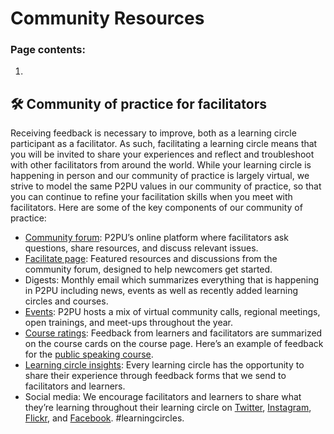 # Community Resources



### Page contents:

1. 
## 🛠️ Community of practice for facilitators

Receiving feedback is necessary to improve, both as a learning circle participant as a facilitator. As such, facilitating a learning circle means that you will be invited to share your experiences and reflect and troubleshoot with other facilitators from around the world. While your learning circle is happening in person and our community of practice is largely virtual, we strive to model the same P2PU values in our community of practice, so that you can continue to refine your facilitation skills when you meet with facilitators. Here are some of the key components of our community of practice:

* [Community forum](https://community.p2pu.org/): P2PU’s online platform where facilitators ask questions, share resources, and discuss relevant issues.
* [Facilitate page](http://p2pu.org/facilitate): Featured resources and discussions from the community forum, designed to help newcomers get started.
* Digests: Monthly email which summarizes everything that is happening in P2PU including news, events as well as recently added learning circles and courses.
* [Events](https://www.p2pu.org/en/events/): P2PU hosts a mix of virtual community calls, regional meetings, open trainings, and meet-ups throughout the year.
* [Course ratings](https://www.p2pu.org/en/courses/): Feedback from learners and facilitators are summarized on the course cards on the course page. Here’s an example of feedback for the [public speaking course](https://learningcircles.p2pu.org/en/course/2/).
* [Learning circle insights](https://community.p2pu.org/t/learning-circle-insights-are-now-available/3056): Every learning circle has the opportunity to share their experience through feedback forms that we send to facilitators and learners.
* Social media: We encourage facilitators and learners to share what they’re learning throughout their learning circle on [Twitter](https://twitter.com/P2PU), [Instagram](https://www.instagram.com/p2puniversity/), [Flickr](https://www.flickr.com/groups/p2pu/), and [Facebook](https://www.facebook.com/P2PUniversity). \#learningcircles.


